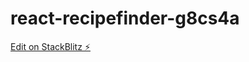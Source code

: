 # react-recipefinder-g8cs4a

[Edit on StackBlitz ⚡️](https://stackblitz.com/edit/react-recipefinder-g8cs4a)
